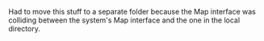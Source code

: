 Had to move this stuff to a separate folder
because the Map interface was colliding between 
the system's Map interface and the one in the local directory.

